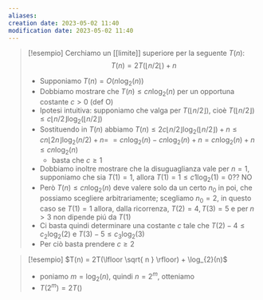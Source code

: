 ```yaml
---
aliases: 
creation date: 2023-05-02 11:40
modification date: 2023-05-02 11:40
---
```


>[!esempio]
>Cerchiamo un [[limite]] superiore per la seguente $T(n):$
>$$ T(n) = 2T(\lfloor n / 2\lfloor) + n $$
>- Supponiamo $T(n) = O(n \log_{2}(n))$
>- Dobbiamo mostrare che $T(n) \leq cn \log_{2}(n)$ per un opportuna costante $c > 0$ (def O)
>- Ipotesi intuitiva: supponiamo che valga per $T(\lfloor n / 2 \rfloor)$, cioè $T(\lfloor n / 2 \rfloor) \leq c \lfloor n / 2 \rfloor\log_{2}(\lfloor n / 2 \rfloor)$
>- Sostituendo in $T(n)$ abbiamo $T(n) \leq 2c \lfloor n / 2 \rfloor \log_{2}(\lfloor n / 2 \rfloor) + n \leq cn \lfloor 2n \rfloor\log_{2}(n / 2) + n =$
>  $= cn \log_{2}(n)-cn \log_{2}(n) + n = cn \log_{2}(n) + n \leq cn \log_{2}(n)$
> 	 - basta che $c \geq 1$
> - Dobbiamo inoltre mostrare che la disuguaglianza vale per $n = 1$, supponiamo che sia $T(1) =1$, allora $T(1)=1 \leq c1 \log_{2}(1) = 0??$ NO
> - Però $T(n) \leq cn \log_{2}(n)$ deve valere solo da un certo $n_{0}$ in poi, che possiamo scegliere arbitrariamente; scegliamo $n_{0} = 2$, in questo caso se $T(1) = 1$ allora, dalla ricorrenza, $T(2) = 4, T(3) = 5$ e per $n > 3$ non dipende piú da $T(1)$
> - Ci basta quindi determinare una costante $c$ tale che $T(2) - 4 \leq c_{2} \log_{2}(2)$ e $T(3) - 5 \leq c_{3} \log_{2}(3)$
> - Per ciò basta prendere $c \geq 2$

>[!esempio]
>$T(n) = 2T(\lfloor \sqrt{ n } \rfloor) + \log_{2}(n)$
> - poniamo $m = \log_{2}(n)$, quindi $n = 2^m$, otteniamo
> - $T(2^m)=2T()$